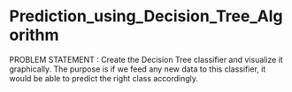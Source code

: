 # Prediction_using_Decision_Tree_Algorithm
PROBLEM STATEMENT : Create the Decision Tree classifier and visualize it graphically. The purpose is if we feed any new data to this classifier, it would be able to predict the right class accordingly.
